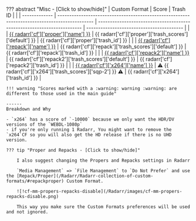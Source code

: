 ??? abstract "Misc - [Click to show/hide]"
    | Custom Format | Score                                                                                         | Trash ID                                                                |                                           |
    | ------------- | --------------------------------------------------------------------------------------------- | ----------------------------------------------------------------------- | ----------------------------------------- |
    |               | [{{ radarr['cf']['proper']['name'] }}](/Radarr/Radarr-collection-of-custom-formats/#proper)   | {{ radarr['cf']['proper']['trash_scores']['default'] }}                 | {{ radarr['cf']['proper']['trash_id'] }}  |
    |               | [{{ radarr['cf']['repack']['name'] }}](/Radarr/Radarr-collection-of-custom-formats/#repack)   | {{ radarr['cf']['repack']['trash_scores']['default'] }}                 | {{ radarr['cf']['repack']['trash_id'] }}  |
    |               | [{{ radarr['cf']['repack2']['name'] }}](/Radarr/Radarr-collection-of-custom-formats/#repack2) | {{ radarr['cf']['repack2']['trash_scores']['default'] }}                | {{ radarr['cf']['repack2']['trash_id'] }} |
    |               | [{{ radarr['cf']['x264']['name'] }}](/Radarr/Radarr-collection-of-custom-formats/#x264)       | :warning: {{ radarr['cf']['x264']['trash_scores']['sqp-2'] }} :warning: | {{ radarr['cf']['x264']['trash_id'] }}    |

    !!! warning "Scores marked with a :warning: warning :warning: are different to those used in the main guide"

    ------
    Breakdown and Why

    - `x264` has a score of `-10000` because we only want the HDR/DV versions of the `WEBDL-1080p`
    - if you're only running 1 Radarr, You might want to remove the `x264`CF so you will also get the HD release if there is no UHD version.

    ??? tip "Proper and Repacks - [Click to show/hide]"

        I also suggest changing the Propers and Repacks settings in Radarr

        `Media Management` => `File Management` to `Do Not Prefer` and use the [Repack/Proper](/Radarr/Radarr-collection-of-custom-formats/#repackproper) Custom Format.

        ![!cf-mm-propers-repacks-disable](/Radarr/images/cf-mm-propers-repacks-disable.png)

        This way you make sure the Custom Formats preferences will be used and not ignored.
